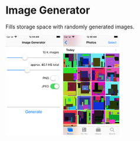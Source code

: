 Image Generator
==

Fills storage space with randomly generated images.


<img src="screenshots/gen.png" height="270"> <img src="screenshots/album.png" height="270">
